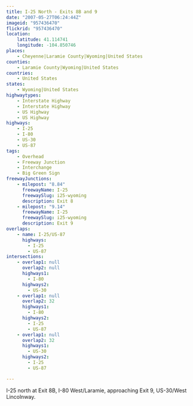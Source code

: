 ```yaml
---
title: I-25 North - Exits 8B and 9
date: "2007-05-27T06:24:44Z"
imageid: "957436470"
flickrid: "957436470"
location:
    latitude: 41.114741
    longitude: -104.850746
places:
    - Cheyenne|Laramie County|Wyoming|United States
counties:
    - Laramie County|Wyoming|United States
countries:
    - United States
states:
    - Wyoming|United States
highwaytypes:
    - Interstate Highway
    - Interstate Highway
    - US Highway
    - US Highway
highways:
    - I-25
    - I-80
    - US-30
    - US-87
tags:
    - Overhead
    - Freeway Junction
    - Interchange
    - Big Green Sign
freewayJunctions:
    - milepost: "8.84"
      freewayName: I-25
      freewaySlug: i25-wyoming
      description: Exit 8
    - milepost: "9.14"
      freewayName: I-25
      freewaySlug: i25-wyoming
      description: Exit 9
overlaps:
    - name: I-25/US-87
      highways:
        - I-25
        - US-87
intersections:
    - overlap1: null
      overlap2: null
      highways1:
        - I-80
      highways2:
        - US-30
    - overlap1: null
      overlap2: 32
      highways1:
        - I-80
      highways2:
        - I-25
        - US-87
    - overlap1: null
      overlap2: 32
      highways1:
        - US-30
      highways2:
        - I-25
        - US-87

---
```

I-25 north at Exit 8B, I-80 West/Laramie, approaching Exit 9, US-30/West Lincolnway.